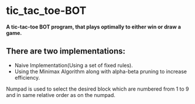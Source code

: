# tic_tac_toe-BOT

**A tic-tac-toe BOT program, that plays optimally to either win or draw a game.**

## There are two implementations:
- Naive Implementation(Using a set of fixed rules).
- Using the Minimax Algorithm along with alpha-beta pruning to increase efficiency.

Numpad is used to select the desired block which are numbered from 1 to 9 and in same relative order as on the numpad.

